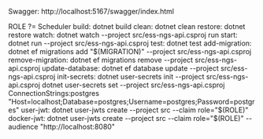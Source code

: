 Swagger:
http://localhost:5167/swagger/index.html

ROLE ?= Scheduler
build:
dotnet build
clean:
dotnet clean
restore:
dotnet restore
watch:
dotnet watch --project src/ess-ngs-api.csproj run
start:
dotnet run --project src/ess-ngs-api.csproj
test:
dotnet test
add-migration:
dotnet ef migrations add "$(MIGRATION)" --project src/ess-ngs-api.csproj
remove-migration:
dotnet ef migrations remove --project src/ess-ngs-api.csproj
update-database:
dotnet ef database update --project src/ess-ngs-api.csproj
init-secrets:
dotnet user-secrets init --project src/ess-ngs-api.csproj
dotnet user-secrets set --project src/ess-ngs-api.csproj ConnectionStrings:postgres "Host=localhost;Database=postgres;Username=postgres;Password=postgres"
user-jwt:
dotnet user-jwts create --project src --claim role="$(ROLE)"
docker-jwt:
dotnet user-jwts create --project src --claim role="$(ROLE)" --audience "http://localhost:8080"